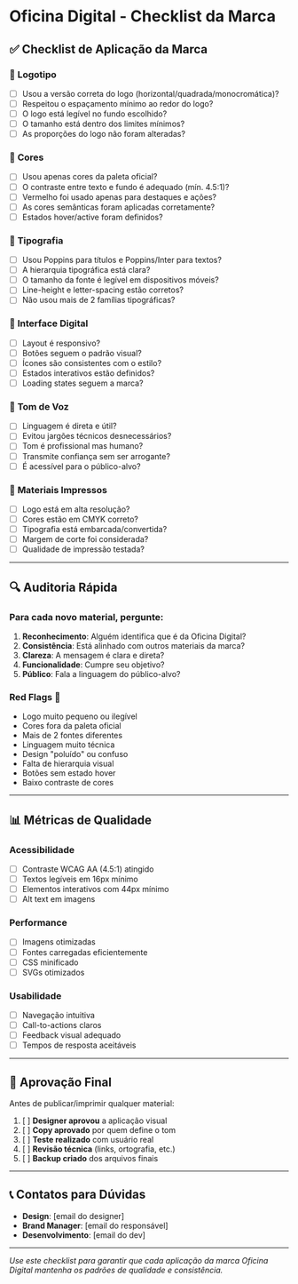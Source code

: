 # Oficina Digital - Checklist da Marca

## ✅ Checklist de Aplicação da Marca

### 🎨 **Logotipo**

- [ ] Usou a versão correta do logo (horizontal/quadrada/monocromática)?
- [ ] Respeitou o espaçamento mínimo ao redor do logo?
- [ ] O logo está legível no fundo escolhido?
- [ ] O tamanho está dentro dos limites mínimos?
- [ ] As proporções do logo não foram alteradas?

### 🌈 **Cores**

- [ ] Usou apenas cores da paleta oficial?
- [ ] O contraste entre texto e fundo é adequado (mín. 4.5:1)?
- [ ] Vermelho foi usado apenas para destaques e ações?
- [ ] As cores semânticas foram aplicadas corretamente?
- [ ] Estados hover/active foram definidos?

### 📝 **Tipografia**

- [ ] Usou Poppins para títulos e Poppins/Inter para textos?
- [ ] A hierarquia tipográfica está clara?
- [ ] O tamanho da fonte é legível em dispositivos móveis?
- [ ] Line-height e letter-spacing estão corretos?
- [ ] Não usou mais de 2 famílias tipográficas?

### 📱 **Interface Digital**

- [ ] Layout é responsivo?
- [ ] Botões seguem o padrão visual?
- [ ] Ícones são consistentes com o estilo?
- [ ] Estados interativos estão definidos?
- [ ] Loading states seguem a marca?

### 💬 **Tom de Voz**

- [ ] Linguagem é direta e útil?
- [ ] Evitou jargões técnicos desnecessários?
- [ ] Tom é profissional mas humano?
- [ ] Transmite confiança sem ser arrogante?
- [ ] É acessível para o público-alvo?

### 📄 **Materiais Impressos**

- [ ] Logo está em alta resolução?
- [ ] Cores estão em CMYK correto?
- [ ] Tipografia está embarcada/convertida?
- [ ] Margem de corte foi considerada?
- [ ] Qualidade de impressão testada?

---

## 🔍 **Auditoria Rápida**

### **Para cada novo material, pergunte:**

1. **Reconhecimento**: Alguém identifica que é da Oficina Digital?
2. **Consistência**: Está alinhado com outros materiais da marca?
3. **Clareza**: A mensagem é clara e direta?
4. **Funcionalidade**: Cumpre seu objetivo?
5. **Público**: Fala a linguagem do público-alvo?

### **Red Flags** 🚩

- Logo muito pequeno ou ilegível
- Cores fora da paleta oficial
- Mais de 2 fontes diferentes
- Linguagem muito técnica
- Design "poluído" ou confuso
- Falta de hierarquia visual
- Botões sem estado hover
- Baixo contraste de cores

---

## 📊 **Métricas de Qualidade**

### **Acessibilidade**
- [ ] Contraste WCAG AA (4.5:1) atingido
- [ ] Textos legíveis em 16px mínimo
- [ ] Elementos interativos com 44px mínimo
- [ ] Alt text em imagens

### **Performance**
- [ ] Imagens otimizadas
- [ ] Fontes carregadas eficientemente
- [ ] CSS minificado
- [ ] SVGs otimizados

### **Usabilidade**
- [ ] Navegação intuitiva
- [ ] Call-to-actions claros
- [ ] Feedback visual adequado
- [ ] Tempos de resposta aceitáveis

---

## 🎯 **Aprovação Final**

Antes de publicar/imprimir qualquer material:

1. [ ] **Designer aprovou** a aplicação visual
2. [ ] **Copy aprovado** por quem define o tom
3. [ ] **Teste realizado** com usuário real
4. [ ] **Revisão técnica** (links, ortografia, etc.)
5. [ ] **Backup criado** dos arquivos finais

---

## 📞 **Contatos para Dúvidas**

- **Design**: [email do designer]
- **Brand Manager**: [email do responsável]
- **Desenvolvimento**: [email do dev]

---

*Use este checklist para garantir que cada aplicação da marca Oficina Digital mantenha os padrões de qualidade e consistência.*